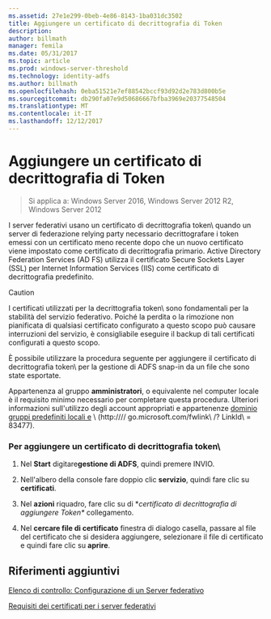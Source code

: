 ```yaml
---
ms.assetid: 27e1e299-0beb-4e86-8143-1ba031dc3502
title: Aggiungere un certificato di decrittografia di Token
description: 
author: billmath
manager: femila
ms.date: 05/31/2017
ms.topic: article
ms.prod: windows-server-threshold
ms.technology: identity-adfs
ms.author: billmath
ms.openlocfilehash: 0eba51521e7ef88542bccf93d92d2e783d800b5e
ms.sourcegitcommit: db290fa07e9d50686667bfba3969e20377548504
ms.translationtype: MT
ms.contentlocale: it-IT
ms.lasthandoff: 12/12/2017
---
```

# <a name="add-a-token-decrypting-certificate"></a>Aggiungere un certificato di decrittografia di Token

>Si applica a: Windows Server 2016, Windows Server 2012 R2, Windows Server 2012

I server federativi usano un certificato di decrittografia token\ quando un server di federazione relying party necessario decrittografare i token emessi con un certificato meno recente dopo che un nuovo certificato viene impostato come certificato di decrittografia primario. Active Directory Federation Services \(AD FS\) utilizza il certificato Secure Sockets Layer \(SSL\) per Internet Information Services \(IIS\) come certificato di decrittografia predefinito.  
  
> [!CAUTION]  
> I certificati utilizzati per la decrittografia token\ sono fondamentali per la stabilità del servizio federativo. Poiché la perdita o la rimozione non pianificata di qualsiasi certificato configurato a questo scopo può causare interruzioni del servizio, è consigliabile eseguire il backup di tali certificati configurati a questo scopo.  
  
È possibile utilizzare la procedura seguente per aggiungere il certificato di decrittografia token\ per la gestione di ADFS snap-in da un file che sono state esportate.  
  
Appartenenza al gruppo **amministratori**, o equivalente nel computer locale è il requisito minimo necessario per completare questa procedura.  Ulteriori informazioni sull'utilizzo degli account appropriati e appartenenze [dominio gruppi predefiniti locali e](https://go.microsoft.com/fwlink/?LinkId=83477) \ (http:///\/ go.microsoft.com\/fwlink\ /? LinkId\ = 83477\).   
  
### <a name="to-add-a-token-decrypting-certificate"></a>Per aggiungere un certificato di decrittografia token\  
  
1.  Nel **Start** digitare**gestione di ADFS**, quindi premere INVIO.  
  
2.  Nell'albero della console fare doppio clic **servizio**, quindi fare clic su **certificati**.  
  
3.  Nel **azioni** riquadro, fare clic su di **certificato di decrittografia di aggiungere Token\** collegamento.  
  
4.  Nel **cercare file di certificato** finestra di dialogo casella, passare al file del certificato che si desidera aggiungere, selezionare il file di certificato e quindi fare clic su **aprire**.  
  
## <a name="additional-references"></a>Riferimenti aggiuntivi  
[Elenco di controllo: Configurazione di un Server federativo](Checklist--Setting-Up-a-Federation-Server.md)  
  
[Requisiti dei certificati per i server federativi](https://technet.microsoft.com/library/dd807040.aspx)  
  

